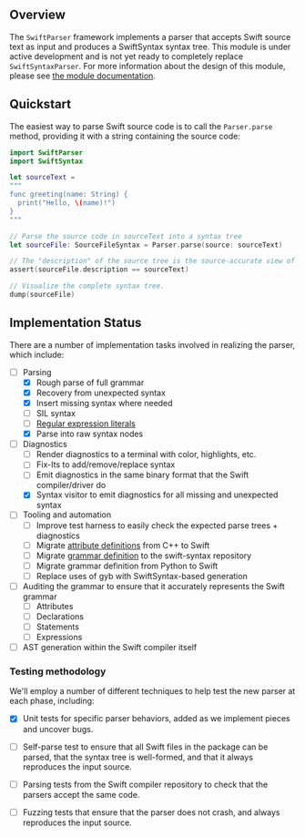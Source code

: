 ## Overview

The `SwiftParser` framework implements a parser that accepts Swift source text
as input and produces a SwiftSyntax syntax tree. This module is under active development and is not yet ready to completely replace `SwiftSyntaxParser`. For more information about the design of this module, please see [the module documentation](SwiftParser.docc/SwiftParser.md).

## Quickstart

The easiest way to parse Swift source code is to call the `Parser.parse` method, providing it with a string containing the source code:

```swift
import SwiftParser
import SwiftSyntax

let sourceText =
"""
func greeting(name: String) {
  print("Hello, \(name)!")
}
"""

// Parse the source code in sourceText into a syntax tree
let sourceFile: SourceFileSyntax = Parser.parse(source: sourceText)

// The "description" of the source tree is the source-accurate view of what was parsed.
assert(sourceFile.description == sourceText)

// Visualize the complete syntax tree.
dump(sourceFile)
```

## Implementation Status

There are a number of implementation tasks involved in realizing the parser, which include:

* [ ] Parsing
  * [x] Rough parse of full grammar
  * [x] Recovery from unexpected syntax
  * [x] Insert missing syntax where needed
  * [ ] SIL syntax
  * [ ] [Regular expression literals](https://github.com/apple/swift-experimental-string-processing)
  * [x] Parse into raw syntax nodes
* [ ] Diagnostics
  * [ ] Render diagnostics to a terminal with color, highlights, etc.
  * [ ] Fix-Its to add/remove/replace syntax
  * [ ] Emit diagnostics in the same binary format that the Swift compiler/driver do
  * [x] Syntax visitor to emit diagnostics for all missing and unexpected syntax
* [ ] Tooling and automation
  * [ ] Improve test harness to easily check the expected parse trees + diagnostics
  * [ ] Migrate [attribute definitions](https://github.com/apple/swift/blob/main/include/swift/AST/Attr.def) from C++ to Swift
  * [ ] Migrate [grammar definition](https://github.com/apple/swift/tree/main/utils/gyb_syntax_support) to the swift-syntax repository
  * [ ] Migrate grammar definition from Python to Swift
  * [ ] Replace uses of gyb with SwiftSyntax-based generation
* [ ] Auditing the grammar to ensure that it accurately represents the Swift grammar
  * [ ] Attributes
  * [ ] Declarations
  * [ ] Statements
  * [ ] Expressions
* [ ] AST generation within the Swift compiler itself

### Testing methodology

We'll employ a number of different techniques to help test the new parser at each phase, including:

* [x] Unit tests for specific parser behaviors, added as we implement pieces and uncover bugs.

* [ ] Self-parse test to ensure that all Swift files in the package can be parsed, that the syntax tree is well-formed, and that it always reproduces the input source.

* [ ] Parsing tests from the Swift compiler repository to check that the parsers accept the same code.

* [ ] Fuzzing tests that ensure that the parser does not crash, and always reproduces the input source.
